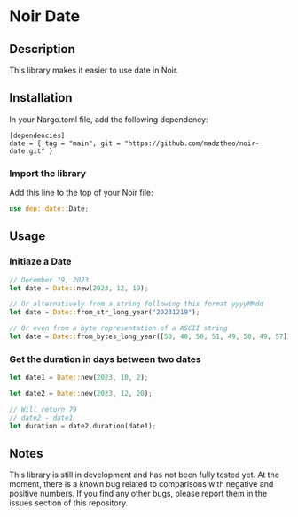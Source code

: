# Noir Date

## Description

This library makes it easier to use date in Noir.

## Installation

In your Nargo.toml file, add the following dependency:

```
[dependencies]
date = { tag = "main", git = "https://github.com/madztheo/noir-date.git" }
```

### Import the library

Add this line to the top of your Noir file:

```rust
use dep::date::Date;
```

## Usage

### Initiaze a Date

```rust
// December 19, 2023
let date = Date::new(2023, 12, 19);

// Or alternatively from a string following this format yyyyMMdd
let date = Date::from_str_long_year("20231219");

// Or even from a byte representation of a ASCII string
let date = Date::from_bytes_long_year([50, 48, 50, 51, 49, 50, 49, 57]);
```

### Get the duration in days between two dates

```rust
let date1 = Date::new(2023, 10, 2);

let date2 = Date::new(2023, 12, 20);

// Will return 79
// date2 - date1
let duration = date2.duration(date1);
```

## Notes

This library is still in development and has not been fully tested yet. At the moment, there is a known bug related to comparisons with negative and positive numbers.
If you find any other bugs, please report them in the issues section of this repository.
